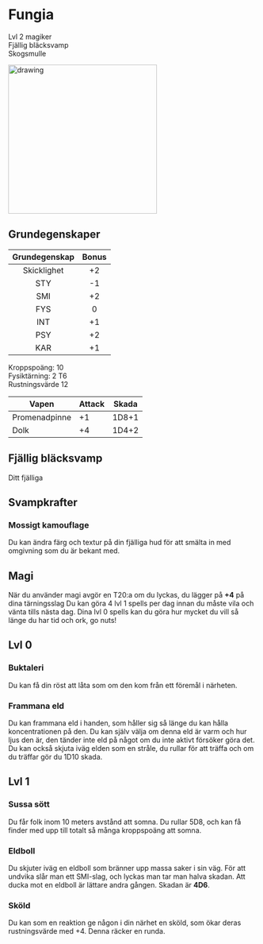 # Fungia
Lvl 2 magiker  
Fjällig bläcksvamp  
Skogsmulle

<img src="../bilder/bläckig-fjällsvamp.jpg" alt="drawing" width="300" pos/>

## Grundegenskaper

| Grundegenskap | Bonus |
|:-:|:-:|
| Skicklighet | +2 |
| STY | -1 |
| SMI | +2 |
| FYS | 0 |
| INT | +1 |
| PSY | +2 |
| KAR | +1 |

Kroppspoäng: 10  
Fysiktärning: 2 T6  
Rustningsvärde 12

| Vapen | Attack | Skada  |
| --- | ---  | --- |
| Promenadpinne | +1 | 1D8+1 |
| Dolk | +4 | 1D4+2 |

## Fjällig bläcksvamp
Ditt fjälliga 

## Svampkrafter
### Mossigt kamouflage
Du kan ändra färg och textur på din fjälliga hud för att smälta in med omgivning som du är bekant med.

## Magi
När du använder magi avgör en T20:a om du lyckas, du lägger på **+4** på dina tärningsslag
Du kan göra 4 lvl 1 spells per dag innan du måste vila och vänta tills nästa dag. Dina lvl 0 spells kan du göra hur mycket du vill så länge du har tid och ork, go nuts!

## Lvl 0
### Buktaleri
Du kan få din röst att låta som om den kom från ett föremål i närheten. 

### Frammana eld
Du kan frammana eld i handen, som håller sig så länge du kan hålla koncentrationen på den.
Du kan själv välja om denna eld är varm och hur ljus den är, den tänder inte eld på något om du inte aktivt försöker göra det. Du kan också skjuta iväg elden som en stråle, du rullar för att träffa och om du träffar gör du 1D10 skada.

## Lvl 1
### Sussa sött
Du får folk inom 10 meters avstånd att somna. Du rullar 5D8, och kan få finder med upp till totalt så många kroppspoäng att somna.

### Eldboll
Du skjuter iväg en eldboll som bränner upp massa saker i sin väg. För att undvika slår man ett SMI-slag, och lyckas man tar man halva skadan. Att ducka mot en eldboll är lättare andra gången. Skadan är **4D6**.
### Sköld
Du kan som en reaktion ge någon i din närhet en sköld, som ökar deras rustningsvärde med +4. Denna räcker en runda. 